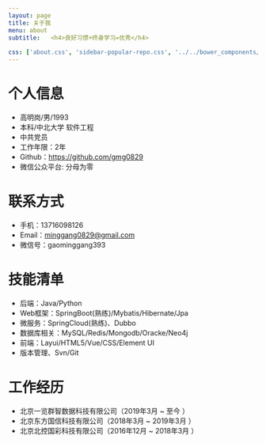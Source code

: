 ```yaml
---
layout: page
title: 关于我
menu: about
subtitle:   <h4>良好习惯+终身学习=优秀</h4>
                            
css: ['about.css', 'sidebar-popular-repo.css', '../../bower_components/flag-icon-css/css/flag-icon.min.css']
---
```


<!-- {% include about.html %} -->

# 个人信息

 - 高明岗/男/1993 
 - 本科/中北大学 软件工程
 - 中共党员
 - 工作年限：2年
 - Github：https://github.com/gmg0829
 - 微信公众平台: 分母为零
# 联系方式
- 手机：13716098126
- Email：minggang0829@gmail.com
- 微信号：gaominggang393
# 技能清单
- 后端：Java/Python
- Web框架：SpringBoot(熟练)/Mybatis/Hibernate/Jpa
- 微服务：SpringCloud(熟练)、Dubbo
- 数据库相关：MySQL/Redis/Mongodb/Oracke/Neo4j
- 前端：Layui/HTML5/Vue/CSS/Element UI
- 版本管理、Svn/Git
# 工作经历
- 北京一览群智数据科技有限公司（2019年3月 ~ 至今 ）
- 北京东方国信科技有限公司（2018年3月 ~ 2019年3月 ）
- 北京北控国彩科技有限公司（2016年12月 ~ 2018年3月 ）


      